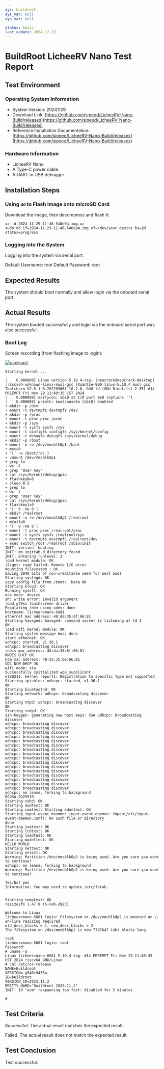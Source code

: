 ```yaml
---
sys: buildroot
sys_ver: null
sys_var: null

status: basic
last_update: 2024-12-13
---
```


# BuildRoot LicheeRV Nano Test Report

## Test Environment

### Operating System Information

- System Version: 20241129
- Download Link: [https://github.com/sipeed/LicheeRV-Nano-Build/releases](https://github.com/sipeed/LicheeRV-Nano-Build/releases)
- Reference Installation Documentation: [https://github.com/sipeed/LicheeRV-Nano-Build/releases](https://github.com/sipeed/LicheeRV-Nano-Build/releases)

### Hardware Information

- LicheeRV Nano
- A Type-C power cable
- A UART to USB debugger

## Installation Steps

### Using `dd` to Flash Image onto microSD Card

Download the image, then decompress and flash it:

```shell
xz -d 2024-11-29-11-46-540e94.img.xz
sudo dd if=2024-11-29-11-46-540e94.img of=/dev/your_device bs=1M status=progress
```

### Logging into the System

Logging into the system via serial port.

Default Username: root
Default Password: root

## Expected Results

The system should boot normally and allow login via the onboard serial port.

## Actual Results

The system booted successfully and login via the onboard serial port was also successful.

### Boot Log

Screen recording (from flashing image to login):

[![asciicast](https://asciinema.org/a/yNDWWKvYyXReaexbXm1t5dLxi.svg)](https://asciinema.org/a/yNDWWKvYyXReaexbXm1t5dLxi)

```log
Starting kernel ...

[    0.000000] Linux version 5.10.4-tag- (neucrack@neucrack-desktop) (riscv64-unknown-linux-musl-gcc (Xuantie-900 linux-5.10.4 musl gcc Toolchain V2.6.1 B-20220906) 10.2.0, GNU ld (GNU Binutils) 2.35) #14 PREEMPT Fri Nov 29 11:40:35 CST 2024
[    0.000000] earlycon: sbi0 at I/O port 0x0 (options '')
[    0.000000] printk: bootconsole [sbi0] enabled
+ mkdir -p /dev
+ mount -t devtmpfs devtmpfs /dev
+ mkdir -p /proc
+ mount -t proc proc /proc
+ mkdir -p /sys
+ mount -t sysfs sysfs /sys
+ mount -t configfs configfs /sys/kernel/config
+ mount -t debugfs debugfs /sys/kernel/debug
+ mkdir -p /boot
+ mount -o ro /dev/mmcblk0p1 /boot
+ msc=0
+ '[' -e /boot/rec ]
+ umount /dev/mmcblk0p1
+ grep lo
+ wc -l
+ grep 'User Key'
+ cat /sys/kernel/debug/gpio
+ flashkey0=0
+ sleep 0.5
+ grep lo
+ wc -l
+ grep 'User Key'
+ cat /sys/kernel/debug/gpio
+ flashkey1=0
+ '[' 0 -ne 0 ]
+ mkdir /realroot
+ mount -o rw /dev/mmcblk0p2 /realroot
+ mfail=0
+ '[' 0 -ne 0 ]
+ mount -t proc proc /realroot/proc
+ mount -t sysfs sysfs /realroot/sys
+ mount -t devtmpfs devtmpfs /realroot/dev
+ exec switch_root /realroot /sbin/init
INIT: version  booting
INIT: No inittab.d directory found
INIT: Entering runlevel: 3
load kernel module: OK
i2cget: read failed: Remote I/O error
mounting filesystem : OK
Saving 2048 bits of non-creditable seed for next boot
Starting syslogd: OK
copy config file from /boot:  beta OK
Starting klogd: OK
Running sysctl: OK
usb mode: device
sh: write error: Invalid argument
load gt9xx touchscreen driver
Populating /dev using udev: done
hostname: licheervnano-6681
ethernet mac address: 48:da:35:6f:66:81
Starting haveged: haveged: command socket is listening at fd 3
OK
load wifi kernel module: OK
Starting system message bus: done
start ethernet: OK
udhcpc: started, v1.36.1
udhcpc: broadcasting discover
rndis mac address: 48:da:35:6f:66:81
RNDIS DHCP OK
ncm mac address: 48:da:35:6e:66:81
CDC NCM DHCP OK
wifi mode: sta
Successfully initialized wpa_supplicant
nl80211: kernel reports: Registration to specific type not supported
Starting iptables: udhcpc: started, v1.36.1
OK
Starting bluetoothd: OK
Starting network: udhcpc: broadcasting discover
OK
Starting ntpd: udhcpc: broadcasting discover
OK
Starting ssdpd: OK
ssh-keygen: generating new host keys: RSA udhcpc: broadcasting discover
udhcpc: broadcasting discover
udhcpc: broadcasting discover
udhcpc: broadcasting discover
udhcpc: broadcasting discover
udhcpc: broadcasting discover
udhcpc: broadcasting discover
udhcpc: broadcasting discover
udhcpc: broadcasting discover
udhcpc: broadcasting discover
udhcpc: broadcasting discover
udhcpc: broadcasting discover
udhcpc: broadcasting discover
udhcpc: broadcasting discover
udhcpc: broadcasting discover
udhcpc: broadcasting discover
udhcpc: broadcasting discover
udhcpc: no lease, forking to background
ECDSA ED25519 
Starting sshd: OK
Starting audtest: OK
Starting camtest: Starting ednctest: OK
Starting input-event-daemon: input-event-daemon: fopen(/etc/input-event-daemon.conf): No such file or directory
done
Starting ivetest: OK
Starting lcdtest: OK
Starting loadtest: OK
Starting modeltest: OK
HELLO WORLD
Starting nettest: OK
Starting nntest: OK
Warning: Partition /dev/mmcblk0p2 is being used. Are you sure you want to continue?
udhcpc: no lease, forking to background
Warning: Partition /dev/mmcblk0p2 is being used. Are you sure you want to continue?
                                                                                                                                          Yes/No? yes
Information: You may need to update /etc/fstab.

                                                                     Starting temptest: OK
resize2fs 1.47.0 (5-Feb-2023)

Welcome to Linux
licheervnano-6681 login: Filesystem at /dev/mmcblk0p2 is mounted on /; on-line resizing required
old_desc_blocks = 1, new_desc_blocks = 2
The filesystem on /dev/mmcblk0p2 is now 7787647 (4k) blocks long.

root
licheervnano-6681 login: root
Password: 
# uname -a
Linux licheervnano-6681 5.10.4-tag- #14 PREEMPT Fri Nov 29 11:40:35 CST 2024 riscv64 GNU/Linux
# cat /etc/os-release
NAME=Buildroot
VERSION=-g540e9435a
ID=buildroot
VERSION_ID=2023.11.2
PRETTY_NAME="Buildroot 2023.11.2"
INIT: Id "acm" respawning too fast: disabled for 5 minutes

# 

```

## Test Criteria

Successful: The actual result matches the expected result.

Failed: The actual result does not match the expected result.

## Test Conclusion

Test successful.

